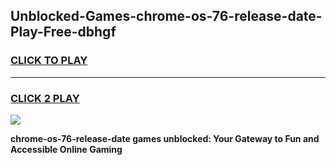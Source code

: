
## Unblocked-Games-chrome-os-76-release-date-Play-Free-dbhgf
<h3>
<a href="https://premium76.site?title=chrome-os-76-release-date&ref=21A">CLICK TO PLAY</a></h3>
<hr>

<h3>
<a href="https://premium76.site?title=chrome-os-76-release-date&ref=21A">CLICK 2 PLAY</a>
  
</h3>

<a href="https://premium76.site?title=chrome-os-76-release-date&ref=21A"><img src="https://clearcache.store/games.png"></a>


**chrome-os-76-release-date games unblocked: Your Gateway to Fun and Accessible Online Gaming**
